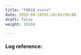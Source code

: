 ```yaml
---
title: "f0018_vvvvv"
date: 2020-09-18T01:28:01+99:00
draft: false
weight: 10184

---
```


### Log reference: <no value>

```
